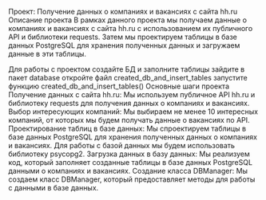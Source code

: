 Проект: Получение данных о компаниях и вакансиях с сайта hh.ru
Описание проекта
В рамках данного проекта мы получаем данные о компаниях и вакансиях с сайта hh.ru с использованием их публичного API и библиотеки requests. Затем мы проектируем таблицы в базе данных PostgreSQL для хранения полученных данных и загружаем данные в эти таблицы.

Для работы с проектом создайте БД и заполните таблицы
зайдите в пакет database
откройте файл created_db_and_insert_tables
запустите функцию created_db_and_insert_tables()
Основные шаги проекта
Получение данных с сайта hh.ru: Мы используем публичное API hh.ru и библиотеку requests для получения данных о компаниях и вакансиях.
Выбор интересующих компаний: Мы выбираем не менее 10 интересных компаний, от которых мы будем получать данные о вакансиях по API.
Проектирование таблиц в базе данных: Мы спроектируем таблицы в базе данных PostgreSQL для хранения полученных данных о компаниях и вакансиях. Для работы с базой данных мы будем использовать библиотеку psycopg2.
Загрузка данных в базу данных: Мы реализуем код, который заполняет созданные таблицы в базе данных PostgreSQL данными о компаниях и вакансиях.
Создание класса DBManager: Мы создаем класс DBManager, который предоставляет методы для работы с данными в базе данных.
